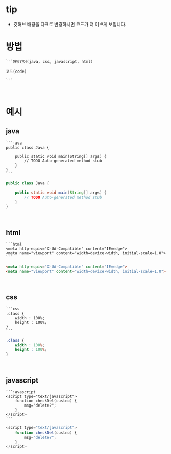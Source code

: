 # tip
- 깃허브 배경을 다크로 변경하시면 코드가 더 이쁘게 보입니다.

# 방법

    ```해당언어(java, css, javascript, html)
    
    코드(code)
    
    ```

<br>

# 예시

## java

    ```java
    public class Java {

        public static void main(String[] args) {
            // TODO Auto-generated method stub
        }
    }
    ```
    
```java
public class Java {

    public static void main(String[] args) {
        // TODO Auto-generated method stub
    }
}
```

<br>

## html

    ```html
    <meta http-equiv="X-UA-Compatible" content="IE=edge">
    <meta name="viewport" content="width=device-width, initial-scale=1.0">
    ```
    
```html
<meta http-equiv="X-UA-Compatible" content="IE=edge">
<meta name="viewport" content="width=device-width, initial-scale=1.0">
```

<br>

## css
    ```css
    .class {
        width : 100%;
        height : 100%;
    }
    ```
    
```css
.class {
    width : 100%;
    height : 100%;
}
```

<br>

## javascript

    ```javascript
    <script type="text/javascript">
        function checkDel(custno) {
            msg="delete?";
        }
    </script>
    ```
    
```javascript
<script type="text/javascript">
    function checkDel(custno) {
        msg="delete?";
    }
</script>
```

<br>
